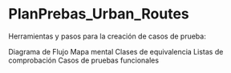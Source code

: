 # PlanPrebas_Urban_Routes
Herramientas y pasos para la creación de casos de prueba:

Diagrama de Flujo
Mapa mental
Clases de equivalencia
Listas de comprobación
Casos de pruebas funcionales
